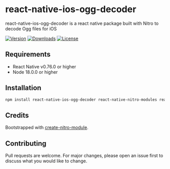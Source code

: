 # react-native-ios-ogg-decoder

react-native-ios-ogg-decoder is a react native package built with Nitro to decode Ogg files for iOS

[![Version](https://img.shields.io/npm/v/react-native-ios-ogg-decoder.svg)](https://www.npmjs.com/package/react-native-ios-ogg-decoder)
[![Downloads](https://img.shields.io/npm/dm/react-native-ios-ogg-decoder.svg)](https://www.npmjs.com/package/react-native-ios-ogg-decoder)
[![License](https://img.shields.io/npm/l/react-native-ios-ogg-decoder.svg)](https://github.com/patrickkabwe/react-native-ios-ogg-decoder/LICENSE)

## Requirements

- React Native v0.76.0 or higher
- Node 18.0.0 or higher

## Installation

```bash
npm install react-native-ios-ogg-decoder react-native-nitro-modules react-native-nitro-fs
```

## Credits

Bootstrapped with [create-nitro-module](https://github.com/patrickkabwe/create-nitro-module).

## Contributing

Pull requests are welcome. For major changes, please open an issue first to discuss what you would like to change.
